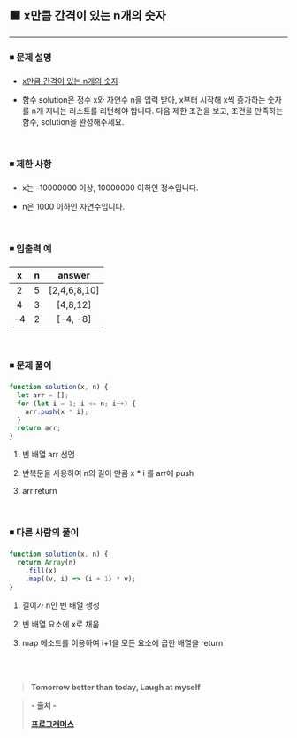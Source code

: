 ## ⬛ x만큼 간격이 있는 n개의 숫자

---

### ◾ 문제 설명

- [x만큼 간격이 있는 n개의 숫자](https://programmers.co.kr/learn/courses/30/lessons/12954)

- 함수 solution은 정수 x와 자연수 n을 입력 받아, x부터 시작해 x씩 증가하는 숫자를 n개 지니는 리스트를 리턴해야 합니다. 다음 제한 조건을 보고, 조건을 만족하는 함수, solution을 완성해주세요.

<br>

### ◾ 제한 사항

- x는 -10000000 이상, 10000000 이하인 정수입니다.

- n은 1000 이하인 자연수입니다.

<br>

### ◾ 입출력 예

|  x  |  n  |    answer    |
| :-: | :-: | :----------: |
|  2  |  5  | [2,4,6,8,10] |
|  4  |  3  |   [4,8,12]   |
| -4  |  2  |   [-4, -8]   |

<br>

### ◾ 문제 풀이

```javascript
function solution(x, n) {
  let arr = [];
  for (let i = 1; i <= n; i++) {
    arr.push(x * i);
  }
  return arr;
}
```

1. 빈 배열 arr 선언

2. 반복문을 사용하여 n의 길이 만큼 x \* i 를 arr에 push

3. arr return

<br>

### ◾ 다른 사람의 풀이

```javascript
function solution(x, n) {
  return Array(n)
    .fill(x)
    .map((v, i) => (i + 1) * v);
}
```

1. 길이가 n인 빈 배열 생성

2. 빈 배열 요소에 x로 채움

3. map 메소드를 이용하여 i+1을 모든 요소에 곱한 배열을 return

<br><br>

> **Tomorrow better than today, Laugh at myself**

> **- 출처 -**
>
> **[프로그래머스](https://programmers.co.kr/learn/challenges)**
